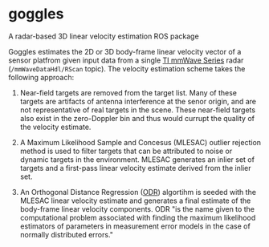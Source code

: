 # goggles
A radar-based 3D linear velocity estimation ROS package


Goggles estimates the 2D or 3D body-frame linear velocity vector of a sensor platfrom given input data from a single [TI mmWave Series](http://www.ti.com/sensors/mmwave/overview.html) radar (`/mmWaveDataHdl/RScan` topic). The velocity estimation scheme takes the following approach:

1. Near-field targets are removed from the target list. Many of these targets are artifacts of antenna interference at the senor origin, and are not representative of real targets in the scene. These near-field targets also exist in the zero-Doppler bin and thus would currupt the quality of the velocity estimate.

2. A Maximum Likelihood Sample and Concesus (MLESAC) outlier rejection method is used to filter targets that can be attributed to noise or dynamic targets in the environment. MLESAC generates an inlier set of targets and a first-pass linear velocity estimate derived from the inlier set.

3. An Orthogonal Distance Regression ([ODR](http://scholar.colorado.edu/cgi/viewcontent.cgi?article=1311&context=csci_techreports)) algortihm is seeded with the MLESAC linear velocity estimate and generates a final estimate of the body-frame linear velocity components. ODR "is the name given to the computational problem associated with finding the maximum likelihood estimators of parameters in measurement error models in the case of normally distributed errors."
